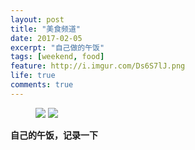 ```yaml
---
layout: post
title: "美食频道"
date: 2017-02-05
excerpt: "自己做的午饭"
tags: [weekend, food]
feature: http://i.imgur.com/Ds6S7lJ.png
life: true
comments: true
---
```

<figure>
	<a href="{{ site.staticUrl }}/image/jpg/larou.JPG"><img src="{{ site.staticUrl }}/image/jpg/larou.JPG"></a>
	<a href="{{ site.staticUrl }}/image/jpg/doufu.JPG"><img src="{{ site.staticUrl }}/image/jpg/doufu.JPG"></a>
</figure>

**自己的午饭，记录一下**